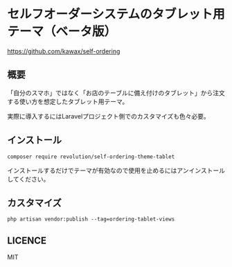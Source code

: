 # セルフオーダーシステムのタブレット用テーマ（ベータ版）

https://github.com/kawax/self-ordering

## 概要
「自分のスマホ」ではなく「お店のテーブルに備え付けのタブレット」から注文する使い方を想定したタブレット用テーマ。

実際に導入するにはLaravelプロジェクト側でのカスタマイズも色々必要。

## インストール
```
composer require revolution/self-ordering-theme-tablet
```

インストールするだけでテーマが有効なので使用を止めるにはアンインストールしてください。

## カスタマイズ
```
php artisan vendor:publish --tag=ordering-tablet-views
```

## LICENCE
MIT
